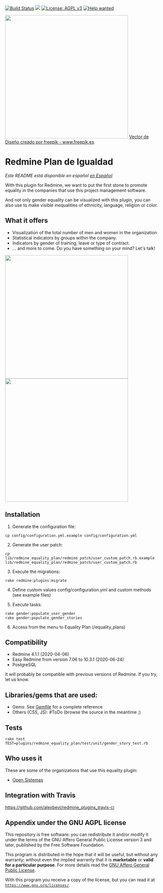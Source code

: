 [![Build Status](https://travis-ci.org/apradillap/redmine_equality_plan.svg?branch=master)](https://travis-ci.org/apradillap/redmine_equality_plan)
<a href="https://codeclimate.com/github/apradillap/redmine_equality_plan/maintainability"><img src="https://api.codeclimate.com/v1/badges/75bc2ecffcb7e3b4cc91/maintainability" /></a>
[![License: AGPL v3](https://img.shields.io/badge/License-AGPL%20v3-blue.svg)](http://www.gnu.org/licenses/agpl-3.0)
[![Help wanted](https://img.shields.io/badge/help-wanted-brightgreen.svg?style=flat-square)](https://github.com/apradillap/redmine_equality_plan/issues?q=is%3Aissue+is%3Aopen+label%3A"help+wanted")


<img src="https://github.com/apradillap/redmine_equality_plan/blob/master/assets/images/equality.png" width="400" height="auto">
<a href='https://www.freepik.es/vectores/diseno'>Vector de Diseño creado por freepik - www.freepik.es</a>


# Redmine Plan de Igualdad

_Este README está disponible en español [en Español](README.md)_

With this plugin for Redmine, we want to put the first stone to promote
equality in the companies that use this project management software.

And not only gender equality can be visualized with this plugin, you can also
use to make visible inequalities of ethnicity, language, religion or color.


## What it offers
 * Visualization of the total number of men and women in the organization
 * Statistical indicators by groups within the company.
 * Indicators by gender of training, leave or type of contract.
 * ... and more to come. Do you have something on your mind? Let's talk!

<img src="https://github.com/apradillap/redmine_equality_plan/blob/master/assets/images/gender_chart.png" width="400" height="auto">

<img src="https://github.com/apradillap/redmine_equality_plan/blob/master/assets/images/age_chart.png" width="400" height="auto">


## Installation
1. Generate the configuration file:
  ```
  cp config/configuration.yml.example config/configuration.yml
  ```
2. Generate the user patch:
  ```
  cp lib/redmine_equality_plan/redmine_patch/user_custom_patch.rb.example lib/redmine_equality_plan/redmine_patch/user_custom_patch.rb
  ```
3. Execute the migrations:
  ```
  rake redmine:plugins:migrate
  ```
4. Define custom values config/configuration.yml and custom methods (see example files)

5. Execute tasks:
  ```
  rake gender:populate_user_gender
  rake gender:populate_gender_stories
  ```
6. Access from the menu to Equality Plan (/equality_plans)


## Compatibility

* Redmine 4.1.1 (2020-04-06)
* Easy Redmine from version 7.06 to 10.3.1 (2020-06-24)
* PostgreSQL

It will probably be compatible with previous versions of Redmine. If you try, let us know.


## Libraries/gems that are used:

* Gems: See [Gemfile](https://github.com/apradillap/redmine_equality_plan/blob/master/Gemfile) for a complete reference
* Others (CSS, JS): #ToDo (browse the source in the meantime ;)


## Tests
```
rake test TEST=plugins/redmine_equality_plan/test/unit/gender_story_test.rb

```

## Who uses it
These are some of the organizations that use this equality plugin:
* [Open Sistemas](https://opensistemas.com/)


## Integration with Travis
https://github.com/alexbevi/redmine_plugins_travis-ci


## Appendix under the GNU AGPL license

This repository is free software: you can redistribute it and/or modify it under the terms
of the GNU Affero General Public License version 3 and later, published by the Free Software Foundation.

This program is distributed in the hope that it will be useful, but without any warranty; without even the implied warranty that it is **marketable** or **valid for a particular purpose**. For more details read the [GNU Affero General Public License](/LICENSE).

With this program you receive a copy of the license, but you can read it at [`https://www.gnu.org/licenses/`](https://www.gnu.org/licenses/).
